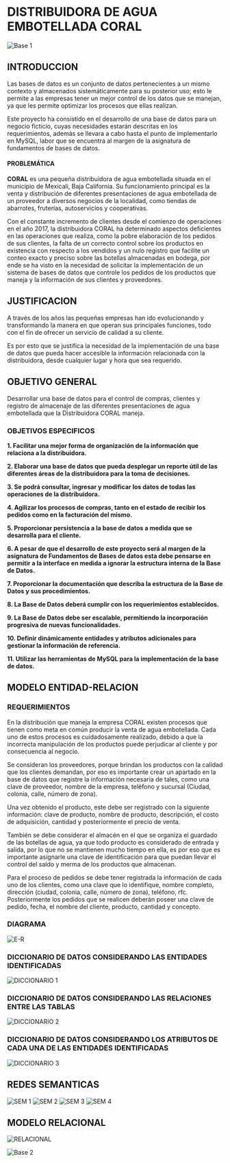 # DISTRIBUIDORA DE AGUA EMBOTELLADA CORAL

![Base 1](https://github.com/GilbertoGarcia/Distribuidora-Agua-Embotellada-Coral/blob/master/Material%20Visual/Cabecera%201.png)

## INTRODUCCION

Las bases de datos es un conjunto de datos pertenecientes a un mismo contexto y almacenados sistemáticamente para su posterior uso; esto le permite a las empresas tener un mejor control de los datos que se manejan, ya que les permite optimizar los procesos que ellas realizan. 

Este proyecto ha consistido en el desarrollo de una base de datos para un negocio ficticio, cuyas necesidades estarán descritas en los requerimientos, además se llevara a cabo hasta el punto de implementarlo en MySQL, labor que se encuentra al margen de la asignatura de fundamentos de bases de datos.

#### PROBLEMÁTICA

**CORAL** es una pequeña distribuidora de agua embotellada situada en el municipio de Mexicali, Baja California. Su funcionamiento principal es la venta y distribución de diferentes presentaciones de agua embotellada de un proveedor a diversos negocios de la localidad, como tiendas de abarrotes, fruterías, autoservicios y cooperativas. 

Con el constante incremento de clientes desde el comienzo de operaciones en el año 2017, la distribuidora CORAL ha determinado aspectos deficientes en las operaciones que realiza, como la pobre elaboración  de los pedidos de sus clientes, la falta de un correcto control sobre los productos en existencia con respecto a los vendidos y un nulo registro que facilite un conteo exacto y preciso sobre las botellas almacenadas en bodega, por ende se ha visto en la necesidad de solicitar la implementación de un sistema de bases de datos que controle los pedidos de los productos que maneja y la información de sus clientes y proveedores.

## JUSTIFICACION

A través de los años las pequeñas empresas han ido evolucionando y transformando la manera en que operan sus principales funciones, todo con el fin de ofrecer un servicio de calidad a su cliente. 

Es por esto que se justifica la necesidad de la implementación de una base de datos que pueda hacer accesible la información relacionada con la distribuidora, desde cualquier lugar y hora que sea requerido.

## OBJETIVO GENERAL

Desarrollar una base de datos para el control de compras, clientes y registro de almacenaje de las diferentes presentaciones de agua embotellada que la Distribuidora CORAL maneja.

### OBJETIVOS ESPECIFICOS

**1.	Facilitar una mejor forma de organización de la información que relaciona a la distribuidora.**

**2.	Elaborar una base de datos que pueda desplegar un reporte útil de las diferentes áreas de la distribuidora para la toma de decisiones.**

**3.	Se podrá consultar, ingresar y modificar los datos de todas las operaciones de la distribuidora.**

**4.	Agilizar los procesos de compras, tanto en el estado de recibir los pedidos como en la facturación del mismo.**

**5.	Proporcionar persistencia a la base de datos a medida que se desarrolla para el cliente.**

**6.	A pesar de que el desarrollo de este proyecto será al margen de la asignatura de Fundamentos de Bases de datos esta debe pensarse en permitir a la interface en medida a ignorar la estructura interna de la Base de Datos.**

**7.	Proporcionar la documentación que describa la estructura de la Base de Datos y sus procedimientos.**

**8.	La Base de Datos deberá cumplir con los requerimientos establecidos.**

**9.	La Base de Datos debe ser escalable, permitiendo la incorporación progresiva de nuevas funcionalidades.**

**10.	Definir dinámicamente entidades y atributos adicionales para gestionar la información de referencia.**

**11.	Utilizar las herramientas de MySQL para la implementación de la base de datos.**

## MODELO ENTIDAD-RELACION

### REQUERIMIENTOS

En la distribución que maneja la empresa CORAL existen procesos que tienen como meta en común producir la venta de agua embotellada. Cada uno de estos procesos es cuidadosamente realizado, debido a que la incorrecta manipulación de los productos puede perjudicar al cliente y por consecuencia al negocio.

Se consideran los proveedores, porque brindan los productos con la calidad que los clientes demandan, por eso es importante crear un apartado en la base de datos que registre la información necesaria de tales, como una clave de proveedor, nombre de la empresa, teléfono y sucursal (Ciudad, colonia, calle, número de zona).

Una vez obtenido el producto, este debe ser registrado con la siguiente información: clave de producto, nombre de producto, descripción, el costo de adquisición, cantidad y posteriormente el precio de venta. 

También se debe considerar el almacén en el que se organiza el guardado de las botellas de agua, ya que todo producto es considerado de entrada y salida, por lo que no se mantienen mucho tiempo en ella, es por eso que es importante asignarle una clave de identificación para que puedan llevar el control del saldo y merma de los productos que almacenan.

Para el proceso de pedidos se debe tener registrada la información de cada uno de los clientes, como una clave que lo identifique, nombre completo, dirección (ciudad, colonia, calle, número de zona), teléfono, rfc. Posteriormente los pedidos que se realicen deberán poseer una clave de pedido, fecha, el nombre del cliente, producto, cantidad y concepto. 

### DIAGRAMA
![E-R](https://github.com/GilbertoGarcia/Distribuidora-Agua-Embotellada-Coral/blob/master/Material%20Visual/Diagrama%20Entidad%20Relacion.png)

### DICCIONARIO DE DATOS CONSIDERANDO LAS ENTIDADES IDENTIFICADAS
![DICCIONARIO 1](https://github.com/GilbertoGarcia/Distribuidora-Agua-Embotellada-Coral/blob/master/Material%20Visual/Diccionario%201%20-%20Entidades.png)

### DICCIONARIO DE DATOS CONSIDERANDO LAS RELACIONES ENTRE LAS TABLAS
![DICCIONARIO 2](https://github.com/GilbertoGarcia/Distribuidora-Agua-Embotellada-Coral/blob/master/Material%20Visual/Diccionario%202%20-%20Relaciones.png)

### DICCIONARIO DE DATOS CONSIDERANDO LOS ATRIBUTOS DE CADA UNA DE LAS ENTIDADES IDENTIFICADAS
![DICCIONARIO 3](https://github.com/GilbertoGarcia/Distribuidora-Agua-Embotellada-Coral/blob/master/Material%20Visual/Diccionario%203%20-%20Atributos.png)

## REDES SEMANTICAS

![SEM 1](https://github.com/GilbertoGarcia/Distribuidora-Agua-Embotellada-Coral/blob/master/Material%20Visual/Red%201.png)
![SEM 2](https://github.com/GilbertoGarcia/Distribuidora-Agua-Embotellada-Coral/blob/master/Material%20Visual/Red%202.png)
![SEM 3](https://github.com/GilbertoGarcia/Distribuidora-Agua-Embotellada-Coral/blob/master/Material%20Visual/Red%203.2.png)
![SEM 4](https://github.com/GilbertoGarcia/Distribuidora-Agua-Embotellada-Coral/blob/master/Material%20Visual/Red%203.1%20Productos.png)

## MODELO RELACIONAL
![RELACIONAL](https://github.com/GilbertoGarcia/Distribuidora-de-Agua-Embotellada-Coral/blob/master/Modelo%20Relacional%201.png)

![Base 2](https://github.com/GilbertoGarcia/Distribuidora-Agua-Embotellada-Coral/blob/master/Material%20Visual/Cabecera%202.png)
